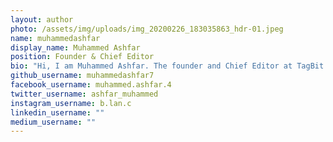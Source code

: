 ```yaml
---
layout: author
photo: /assets/img/uploads/img_20200226_183035863_hdr-01.jpeg
name: muhammedashfar
display_name: Muhammed Ashfar
position: Founder & Chief Editor
bio: "Hi, I am Muhammed Ashfar. The founder and Chief Editor at TagBit. "
github_username: muhammedashfar7
facebook_username: muhammed.ashfar.4
twitter_username: ashfar_muhammed
instagram_username: b.lan.c
linkedin_username: ""
medium_username: ""
---
```

